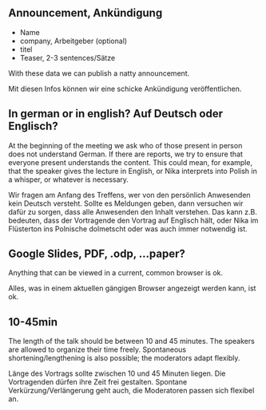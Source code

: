 ## Announcement, Ankündigung

- Name 
- company, Arbeitgeber (optional)
- titel
- Teaser, 2-3 sentences/Sätze

With these data we can publish a natty announcement. 

Mit diesen Infos können wir eine schicke Ankündigung veröffentlichen.

## In german or in english? Auf Deutsch oder Englisch?

At the beginning of the meeting we ask who of those present in person does not understand German. If there are reports, we try to ensure that everyone present understands the content. This could mean, for example, that the speaker gives the lecture in English, or Nika interprets into Polish in a whisper, or whatever is necessary.

Wir fragen am Anfang des Treffens, wer von den persönlich Anwesenden kein Deutsch versteht. Sollte es Meldungen geben, dann versuchen wir dafür zu sorgen, dass alle Anwesenden den Inhalt verstehen. Das kann z.B. bedeuten, dass der Vortragende den Vortrag auf Englisch hält, oder Nika im Flüsterton ins Polnische dolmetscht oder was auch immer notwendig ist.

## Google Slides, PDF, .odp, ...paper? 

Anything that can be viewed in a current, common browser is ok.

Alles, was in einem aktuellen gängigen Browser angezeigt werden kann, ist ok.

## 10-45min

The length of the talk should be between 10 and 45 minutes. The speakers are allowed to organize their time freely. Spontaneous shortening/lengthening is also possible; the moderators adapt flexibly.

Länge des Vortrags sollte zwischen 10 und 45 Minuten liegen. Die Vortragenden dürfen ihre Zeit frei gestalten. Spontane Verkürzung/Verlängerung geht auch, die Moderatoren passen sich flexibel an.

